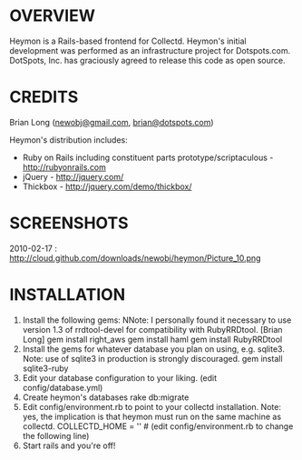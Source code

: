 OVERVIEW
=======

Heymon is a Rails-based frontend for Collectd. Heymon's initial development was performed as an infrastructure project for Dotspots.com. DotSpots, Inc. has graciously agreed to release this code as open source.

CREDITS
======

Brian Long (newobj@gmail.com, brian@dotspots.com)

Heymon's distribution includes:

* Ruby on Rails including constituent parts prototype/scriptaculous - http://rubyonrails.com
* jQuery - http://jquery.com/
* Thickbox - http://jquery.com/demo/thickbox/

SCREENSHOTS
===========

2010-02-17 : http://cloud.github.com/downloads/newobj/heymon/Picture_10.png

INSTALLATION
============
1) Install the following gems: NNote: I personally found it necessary to use version 1.3 of rrdtool-devel for compatibility with RubyRRDtool. [Brian Long]
    gem install right_aws
    gem install haml
    gem install RubyRRDtool
2) Install the gems for whatever database you plan on using, e.g. sqlite3. Note: use of sqlite3 in production is strongly discouraged.
    gem install sqlite3-ruby
3) Edit your database configuration to your liking.
    (edit config/database.yml)
4) Create heymon's databases
    rake db:migrate
5) Edit config/environment.rb to point to your collectd installation.  Note: yes, the implication is that heymon must run on the same machine as collectd.
    COLLECTD_HOME = '<path to collectd installation>' # (edit config/environment.rb to change the following line)
6) Start rails and you're off!
